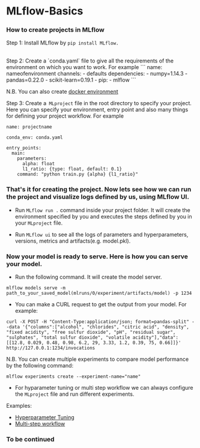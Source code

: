 # MLflow-Basics

### How to create projects in MLflow

Step 1: Install MLflow by ```pip install MLflow.
                            ```

<br>                            
Step 2: Create a `conda.yaml` file to give all the requirements of the environment on which you want to work. For example
```
name: nameofenvironment
channels:
  - defaults
dependencies:
  - numpy=1.14.3
  - pandas=0.22.0
  - scikit-learn=0.19.1
  - pip:
    - mlflow
```

N.B. You can also create [docker environment](https://www.mlflow.org/docs/latest/projects.html#project-environments)

Step 3: Create a` MLproject` file in the root directory to specify your project. Here you can specify your environment, entry point and also many things for defining your project workflow. For example

```
name: projectname

conda_env: conda.yaml

entry_points:
  main:
    parameters:
      alpha: float
      l1_ratio: {type: float, default: 0.1}
    command: "python train.py {alpha} {l1_ratio}"

```

### That's it for creating the project. Now lets see how we can run the project and visualize logs defined by us, using MLflow UI.

* Run `MLflow run .` command inside your project folder. It will create the environment specified by you and executes the steps defined by you in your `MLproject` file.

* Run `MLflow ui` to see all the logs of parameters and hyperparameters, versions, metrics and artifacts(e.g. model.pkl).

### Now your model is ready to serve. Here is how you can serve your model.

* Run the following command. It will create the model server.

```
mlflow models serve -m path_to_your_saved_model(mlruns/0/experiment/artifacts/model) -p 1234
```

* You can make a CURL request to get the output from your model. For example: 

```
curl -X POST -H "Content-Type:application/json; format=pandas-split" --data '{"columns":["alcohol", "chlorides", "citric acid", "density", "fixed acidity", "free sulfur dioxide", "pH", "residual sugar", "sulphates", "total sulfur dioxide", "volatile acidity"],"data":[[12.8, 0.029, 0.48, 0.98, 6.2, 29, 3.33, 1.2, 0.39, 75, 0.66]]}' http://127.0.0.1:1234/invocations
```

N.B. You can create multiple experiments to compare model performance by the following command:

```
mlflow experiments create --experiment-name="name"

```

* For hyparameter tuning or multi step workflow we can always configure the `MLproject` file and run different experiments.

Examples:

* [Hyperparameter Tuning](https://github.com/mlflow/mlflow/tree/master/examples/hyperparam)
* [Multi-step workflow](https://github.com/mlflow/mlflow/tree/master/examples/multistep_workflow)


### To be continued
















